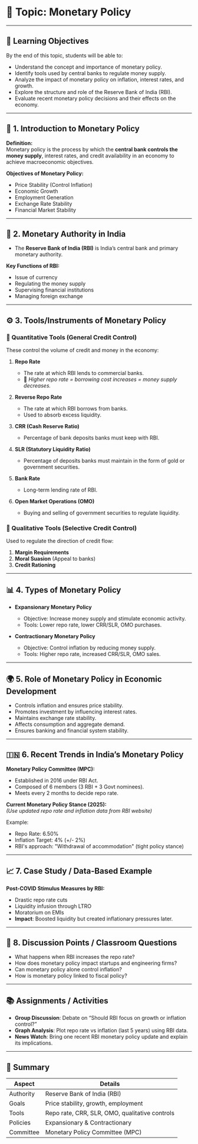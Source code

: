 # 📘 Topic: Monetary Policy

---

## 🎯 Learning Objectives

By the end of this topic, students will be able to:

- Understand the concept and importance of monetary policy.
- Identify tools used by central banks to regulate money supply.
- Analyze the impact of monetary policy on inflation, interest rates, and growth.
- Explore the structure and role of the Reserve Bank of India (RBI).
- Evaluate recent monetary policy decisions and their effects on the economy.

---

## 🧠 1. Introduction to Monetary Policy

**Definition:**  
Monetary policy is the process by which the **central bank controls the money supply**, interest rates, and credit availability in an economy to achieve macroeconomic objectives.

**Objectives of Monetary Policy:**

- Price Stability (Control Inflation)  
- Economic Growth  
- Employment Generation  
- Exchange Rate Stability  
- Financial Market Stability  

---

## 🏦 2. Monetary Authority in India

- The **Reserve Bank of India (RBI)** is India’s central bank and primary monetary authority.

**Key Functions of RBI:**

- Issue of currency  
- Regulating the money supply  
- Supervising financial institutions  
- Managing foreign exchange  

---

## ⚙️ 3. Tools/Instruments of Monetary Policy

### 🔧 Quantitative Tools (General Credit Control)

These control the volume of credit and money in the economy:

1. **Repo Rate**  
   - The rate at which RBI lends to commercial banks.  
   - 🧠 *Higher repo rate = borrowing cost increases = money supply decreases.*

2. **Reverse Repo Rate**  
   - The rate at which RBI borrows from banks.  
   - Used to absorb excess liquidity.

3. **CRR (Cash Reserve Ratio)**  
   - Percentage of bank deposits banks must keep with RBI.

4. **SLR (Statutory Liquidity Ratio)**  
   - Percentage of deposits banks must maintain in the form of gold or government securities.

5. **Bank Rate**  
   - Long-term lending rate of RBI.

6. **Open Market Operations (OMO)**  
   - Buying and selling of government securities to regulate liquidity.

### 🎯 Qualitative Tools (Selective Credit Control)

Used to regulate the direction of credit flow:

1. **Margin Requirements**  
2. **Moral Suasion** (Appeal to banks)  
3. **Credit Rationing**

---

## 📊 4. Types of Monetary Policy

- **Expansionary Monetary Policy**  
  - Objective: Increase money supply and stimulate economic activity.  
  - Tools: Lower repo rate, lower CRR/SLR, OMO purchases.

- **Contractionary Monetary Policy**  
  - Objective: Control inflation by reducing money supply.  
  - Tools: Higher repo rate, increased CRR/SLR, OMO sales.

---

## 🌍 5. Role of Monetary Policy in Economic Development

- Controls inflation and ensures price stability.
- Promotes investment by influencing interest rates.
- Maintains exchange rate stability.
- Affects consumption and aggregate demand.
- Ensures banking and financial system stability.

---

## 🇮🇳 6. Recent Trends in India’s Monetary Policy

**Monetary Policy Committee (MPC):**

- Established in 2016 under RBI Act.
- Composed of 6 members (3 RBI + 3 Govt nominees).
- Meets every 2 months to decide repo rate.

**Current Monetary Policy Stance (2025):**  
*(Use updated repo rate and inflation data from RBI website)*

Example:

- Repo Rate: 6.50%  
- Inflation Target: 4% (+/- 2%)  
- RBI's approach: "Withdrawal of accommodation" (tight policy stance)

---

## 📈 7. Case Study / Data-Based Example

**Post-COVID Stimulus Measures by RBI:**

- Drastic repo rate cuts  
- Liquidity infusion through LTRO  
- Moratorium on EMIs  
- **Impact**: Boosted liquidity but created inflationary pressures later.

---

## 🤔 8. Discussion Points / Classroom Questions

- What happens when RBI increases the repo rate?  
- How does monetary policy impact startups and engineering firms?  
- Can monetary policy alone control inflation?  
- How is monetary policy linked to fiscal policy?

---

## 📚 Assignments / Activities

- **Group Discussion**: Debate on “Should RBI focus on growth or inflation control?”  
- **Graph Analysis**: Plot repo rate vs inflation (last 5 years) using RBI data.  
- **News Watch**: Bring one recent RBI monetary policy update and explain its implications.

---

## 📝 Summary

| Aspect      | Details                                         |
|-------------|--------------------------------------------------|
| Authority   | Reserve Bank of India (RBI)                     |
| Goals       | Price stability, growth, employment             |
| Tools       | Repo rate, CRR, SLR, OMO, qualitative controls  |
| Policies    | Expansionary & Contractionary                   |
| Committee   | Monetary Policy Committee (MPC)                 |

